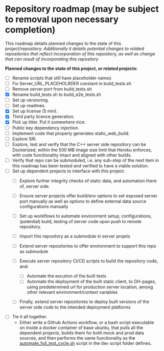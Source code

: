 # Repository roadmap (may be subject to removal upon necessary completion)

This roadmap details planned changes to the state of this project/repository:
*Additionally it details potential changes to related repositories that reflect incorporation of this repository, as well as change that can result of incorporating this repository*

**Planned changes to the state of this project, or related projects:**
- [ ] Rename scripts that still have placeholder names
- [ ] Fix Server_URL_PLACEHOLRDER constant in build_tests.sh
- [ ] Remove server port from build_tests.sh
- [X] Rename build_tests.sh to build_e2e_tests.sh
- [ ] Set up versioning.
- [ ] Set up readmes.
- [X] Set up license (5 min).
- [X] Third party licence generation.
- [X] Pick up litter. Put it somewhere nice.
- [ ] Public key dependency injection.
- [ ] Implement code that properly generates static_web_build.
- [ ] Explore SRI.
- [ ] Explore, test and verify that the C++ server side repository can be Dockerized, within the 500 MB image size limit that Heroku enforces, with code functionality intact and aligned with other builds.
- [ ] Verify that repo can be submoduled, i.e. any sub-step of the next item in this roadmap has been tested and verified to have a viable solution.
- [ ] Set up dependent projects to interface with this project.
    - [ ] Explore further integrity checks of static data, and automation there of, server side.
    - [ ] Ensure server projects offer build/env options to set exposed server port manually as well as options to define external data source configurations manually
    - [ ] Set up workflows to automate environment setup, configurations, (potential) build, testing of server code upon push to remote repository.
    - [ ] Import this repository as a submodule in server projets
    - [ ] Extend server repositories to offer environment to support this repo as submodule
    - [ ] Execute server repository CI/CD scripts to build the repository code, and:
        - [ ] Automate the excution of the built tests
        - [ ] Automate the deployment of the built static client, to GH-pages, using predetermined url for production server location, among other relevant environment/context variables
    - [ ] Finally, extend server repositories to deploy built versions of the server side code to the intended deployment platforms


- [ ] Tie it all together. 
    - Either write a Github Actions workflow, or a bash script executable on inside a docker container of base ubuntu, that pulls all the dependent projects, builds them for both mock and prod data sources, and then performs the same functionality as the [automate_full_test_cycle.sh](dev_scripts/automate_full_test_cycle.sh) script in the dev script folder defines.